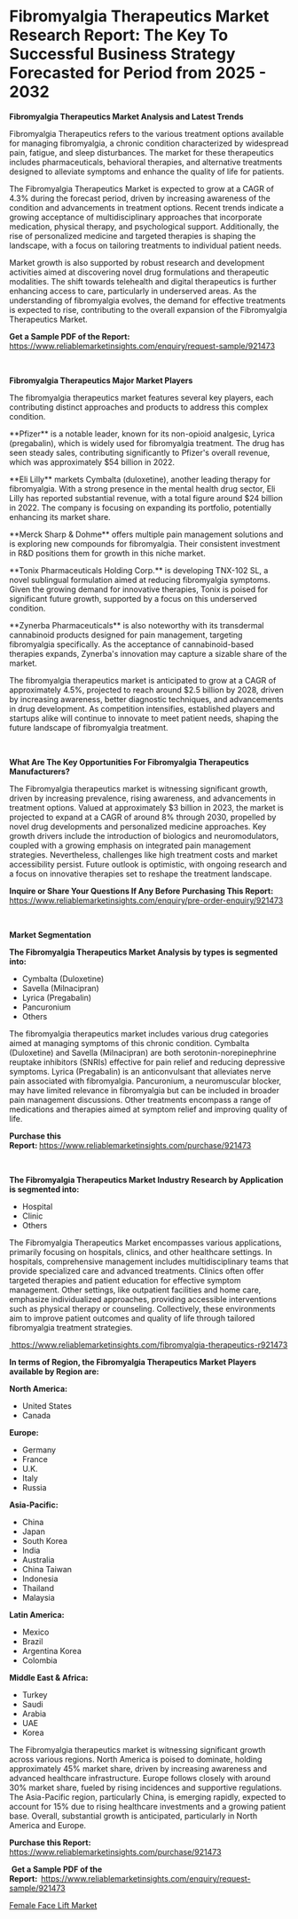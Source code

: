 <p><h1>Fibromyalgia Therapeutics Market Research Report: The Key To Successful Business Strategy Forecasted for Period from 2025 - 2032</h1></p><p><strong>Fibromyalgia Therapeutics Market Analysis and Latest Trends</strong></p>
<p><p>Fibromyalgia Therapeutics refers to the various treatment options available for managing fibromyalgia, a chronic condition characterized by widespread pain, fatigue, and sleep disturbances. The market for these therapeutics includes pharmaceuticals, behavioral therapies, and alternative treatments designed to alleviate symptoms and enhance the quality of life for patients. </p><p>The Fibromyalgia Therapeutics Market is expected to grow at a CAGR of 4.3% during the forecast period, driven by increasing awareness of the condition and advancements in treatment options. Recent trends indicate a growing acceptance of multidisciplinary approaches that incorporate medication, physical therapy, and psychological support. Additionally, the rise of personalized medicine and targeted therapies is shaping the landscape, with a focus on tailoring treatments to individual patient needs.</p><p>Market growth is also supported by robust research and development activities aimed at discovering novel drug formulations and therapeutic modalities. The shift towards telehealth and digital therapeutics is further enhancing access to care, particularly in underserved areas. As the understanding of fibromyalgia evolves, the demand for effective treatments is expected to rise, contributing to the overall expansion of the Fibromyalgia Therapeutics Market.</p></p>
<p><strong>Get a Sample PDF of the Report:&nbsp;</strong> <a href="https://www.reliablemarketinsights.com/enquiry/request-sample/921473?utm_campaign=2563&utm_medium=2&utm_source=Github&utm_content=ia&utm_term=07032025&utm_id=fibromyalgia-therapeutics">https://www.reliablemarketinsights.com/enquiry/request-sample/921473</a></p>
<p>&nbsp;</p>
<p><strong>Fibromyalgia Therapeutics Major Market Players</strong></p>
<p><p>The fibromyalgia therapeutics market features several key players, each contributing distinct approaches and products to address this complex condition. </p><p>**Pfizer** is a notable leader, known for its non-opioid analgesic, Lyrica (pregabalin), which is widely used for fibromyalgia treatment. The drug has seen steady sales, contributing significantly to Pfizer's overall revenue, which was approximately $54 billion in 2022. </p><p>**Eli Lilly** markets Cymbalta (duloxetine), another leading therapy for fibromyalgia. With a strong presence in the mental health drug sector, Eli Lilly has reported substantial revenue, with a total figure around $24 billion in 2022. The company is focusing on expanding its portfolio, potentially enhancing its market share.</p><p>**Merck Sharp & Dohme** offers multiple pain management solutions and is exploring new compounds for fibromyalgia. Their consistent investment in R&D positions them for growth in this niche market.</p><p>**Tonix Pharmaceuticals Holding Corp.** is developing TNX-102 SL, a novel sublingual formulation aimed at reducing fibromyalgia symptoms. Given the growing demand for innovative therapies, Tonix is poised for significant future growth, supported by a focus on this underserved condition.</p><p>**Zynerba Pharmaceuticals** is also noteworthy with its transdermal cannabinoid products designed for pain management, targeting fibromyalgia specifically. As the acceptance of cannabinoid-based therapies expands, Zynerba's innovation may capture a sizable share of the market.</p><p>The fibromyalgia therapeutics market is anticipated to grow at a CAGR of approximately 4.5%, projected to reach around $2.5 billion by 2028, driven by increasing awareness, better diagnostic techniques, and advancements in drug development. As competition intensifies, established players and startups alike will continue to innovate to meet patient needs, shaping the future landscape of fibromyalgia treatment.</p></p>
<p>&nbsp;</p>
<p><strong>What Are The Key Opportunities For Fibromyalgia Therapeutics Manufacturers?</strong></p>
<p><p>The Fibromyalgia therapeutics market is witnessing significant growth, driven by increasing prevalence, rising awareness, and advancements in treatment options. Valued at approximately $3 billion in 2023, the market is projected to expand at a CAGR of around 8% through 2030, propelled by novel drug developments and personalized medicine approaches. Key growth drivers include the introduction of biologics and neuromodulators, coupled with a growing emphasis on integrated pain management strategies. Nevertheless, challenges like high treatment costs and market accessibility persist. Future outlook is optimistic, with ongoing research and a focus on innovative therapies set to reshape the treatment landscape.</p></p>
<p><strong>Inquire or Share Your Questions If Any Before Purchasing This Report:</strong> <a href="https://www.reliablemarketinsights.com/enquiry/pre-order-enquiry/921473?utm_campaign=2563&utm_medium=2&utm_source=Github&utm_content=ia&utm_term=07032025&utm_id=fibromyalgia-therapeutics">https://www.reliablemarketinsights.com/enquiry/pre-order-enquiry/921473</a></p>
<p>&nbsp;</p>
<p><strong>Market Segmentation</strong></p>
<p><strong>The Fibromyalgia Therapeutics Market Analysis by types is segmented into:</strong></p>
<p><ul><li>Cymbalta (Duloxetine)</li><li>Savella (Milnacipran)</li><li>Lyrica (Pregabalin)</li><li>Pancuronium</li><li>Others</li></ul></p>
<p><p>The fibromyalgia therapeutics market includes various drug categories aimed at managing symptoms of this chronic condition. Cymbalta (Duloxetine) and Savella (Milnacipran) are both serotonin-norepinephrine reuptake inhibitors (SNRIs) effective for pain relief and reducing depressive symptoms. Lyrica (Pregabalin) is an anticonvulsant that alleviates nerve pain associated with fibromyalgia. Pancuronium, a neuromuscular blocker, may have limited relevance in fibromyalgia but can be included in broader pain management discussions. Other treatments encompass a range of medications and therapies aimed at symptom relief and improving quality of life.</p></p>
<p><strong>Purchase this Report:&nbsp;</strong><a href="https://www.reliablemarketinsights.com/purchase/921473?utm_campaign=2563&utm_medium=2&utm_source=Github&utm_content=ia&utm_term=07032025&utm_id=fibromyalgia-therapeutics">https://www.reliablemarketinsights.com/purchase/921473</a></p>
<p>&nbsp;</p>
<p><strong>The Fibromyalgia Therapeutics Market Industry Research by Application is segmented into:</strong></p>
<p><ul><li>Hospital</li><li>Clinic</li><li>Others</li></ul></p>
<p><p>The Fibromyalgia Therapeutics Market encompasses various applications, primarily focusing on hospitals, clinics, and other healthcare settings. In hospitals, comprehensive management includes multidisciplinary teams that provide specialized care and advanced treatments. Clinics often offer targeted therapies and patient education for effective symptom management. Other settings, like outpatient facilities and home care, emphasize individualized approaches, providing accessible interventions such as physical therapy or counseling. Collectively, these environments aim to improve patient outcomes and quality of life through tailored fibromyalgia treatment strategies.</p></p>
<p><a href="https://www.reliablemarketinsights.com/fibromyalgia-therapeutics-r921473?utm_campaign=2563&utm_medium=2&utm_source=Github&utm_content=ia&utm_term=07032025&utm_id=fibromyalgia-therapeutics">&nbsp;https://www.reliablemarketinsights.com/fibromyalgia-therapeutics-r921473</a></p>
<p><strong>In terms of Region, the Fibromyalgia Therapeutics Market Players available by Region are:</strong></p>
<p>
    <p> <strong> North America: </strong>
        <ul>
            <li>United States</li>
            <li>Canada</li>
        </ul>
        </p> 
    <p> <strong> Europe: </strong>
        <ul>
            <li>Germany</li>
            <li>France</li>
            <li>U.K.</li>
            <li>Italy</li>
            <li>Russia</li>
        </ul>
        </p> 
    <p> <strong> Asia-Pacific: </strong>
        <ul>
            <li>China</li>
            <li>Japan</li>
            <li>South Korea</li>
            <li>India</li>
            <li>Australia</li>
            <li>China Taiwan</li>
            <li>Indonesia</li>
            <li>Thailand</li>
            <li>Malaysia</li>
        </ul>
        </p> 
    <p> <strong> Latin America: </strong>
        <ul>
            <li>Mexico</li>
            <li>Brazil</li>
            <li>Argentina Korea</li>
            <li>Colombia</li>
        </ul>
        </p> 
    <p> <strong> Middle East & Africa: </strong>
        <ul>
            <li>Turkey</li>
            <li>Saudi</li>
            <li>Arabia</li>
            <li>UAE</li>
            <li>Korea</li>
        </ul>
    </p>
    </p>
<p><p>The Fibromyalgia therapeutics market is witnessing significant growth across various regions. North America is poised to dominate, holding approximately 45% market share, driven by increasing awareness and advanced healthcare infrastructure. Europe follows closely with around 30% market share, fueled by rising incidences and supportive regulations. The Asia-Pacific region, particularly China, is emerging rapidly, expected to account for 15% due to rising healthcare investments and a growing patient base. Overall, substantial growth is anticipated, particularly in North America and Europe.</p></p>
<p><strong>Purchase this Report: </strong><a href="https://www.reliablemarketinsights.com/purchase/921473?utm_campaign=2563&utm_medium=2&utm_source=Github&utm_content=ia&utm_term=07032025&utm_id=fibromyalgia-therapeutics">https://www.reliablemarketinsights.com/purchase/921473</a></p>
<p>&nbsp;<strong>Get a Sample PDF of the Report:&nbsp;&nbsp;</strong><a href="https://www.reliablemarketinsights.com/enquiry/request-sample/921473?utm_campaign=2563&utm_medium=2&utm_source=Github&utm_content=ia&utm_term=07032025&utm_id=fibromyalgia-therapeutics">https://www.reliablemarketinsights.com/enquiry/request-sample/921473</a></p>
<p><strong></strong></p>
<p><p><a href="https://github.com/edacruz6/Market-Research-Report-List-1/blob/main/female-face-lift-market.md?utm_campaign=2563&utm_medium=2&utm_source=Github&utm_content=ia&utm_term=07032025&utm_id=fibromyalgia-therapeutics">Female Face Lift Market</a></p></p>